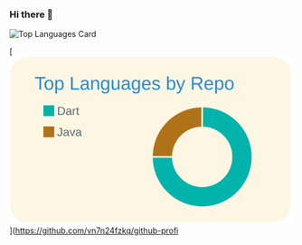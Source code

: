 ### Hi there 👋

<!--
**shimayuki01/shimayuki01** is a ✨ _special_ ✨ repository because its `README.md` (this file) appears on your GitHub profile.

Here are some ideas to get you started:

- 🔭 I’m currently working on ...
- 🌱 I’m currently learning ...
- 👯 I’m looking to collaborate on ...
- 🤔 I’m looking for help with ...
- 💬 Ask me about ...
- 📫 How to reach me: ...
- 😄 Pronouns: ...
- ⚡ Fun fact: ...
-->
![Top Languages Card](https://github-readme-stats.vercel.app/api/top-langs/?username=shimayuki01)

[![](https://raw.githubusercontent.com/shimayuki01/shimayuki01/main/profile-summary-card-output/solarized/1-repos-per-language.svg)](https://github.com/vn7n24fzkq/github-profi
